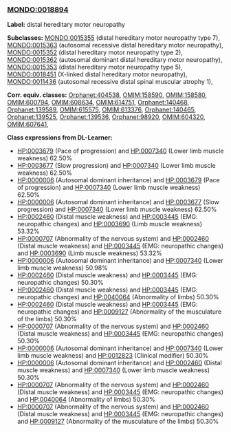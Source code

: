 
### [MONDO:0018894](http://purl.obolibrary.org/obo/MONDO_0018894)
**Label:** distal hereditary motor neuropathy

**Subclasses:** [MONDO:0015355](http://purl.obolibrary.org/obo/MONDO_0015355) (distal hereditary motor neuropathy type 7), [MONDO:0015363](http://purl.obolibrary.org/obo/MONDO_0015363) (autosomal recessive distal hereditary motor neuropathy), [MONDO:0015352](http://purl.obolibrary.org/obo/MONDO_0015352) (distal hereditary motor neuropathy type 2), [MONDO:0015362](http://purl.obolibrary.org/obo/MONDO_0015362) (autosomal dominant distal hereditary motor neuropathy), [MONDO:0015353](http://purl.obolibrary.org/obo/MONDO_0015353) (distal hereditary motor neuropathy type 5), [MONDO:0018451](http://purl.obolibrary.org/obo/MONDO_0018451) (X-linked distal hereditary motor neuropathy), [MONDO:0011436](http://purl.obolibrary.org/obo/MONDO_0011436) (autosomal recessive distal spinal muscular atrophy 1), 

**Corr. equiv. classes:** [Orphanet:404538](http://www.orpha.net/ORDO/Orphanet_404538), [OMIM:158590](http://purl.obolibrary.org/obo/OMIM_158590), [OMIM:158580](http://purl.obolibrary.org/obo/OMIM_158580), [OMIM:600794](http://purl.obolibrary.org/obo/OMIM_600794), [OMIM:608634](http://purl.obolibrary.org/obo/OMIM_608634), [OMIM:614751](http://purl.obolibrary.org/obo/OMIM_614751), [Orphanet:140468](http://www.orpha.net/ORDO/Orphanet_140468), [Orphanet:139589](http://www.orpha.net/ORDO/Orphanet_139589), [OMIM:615575](http://purl.obolibrary.org/obo/OMIM_615575), [OMIM:613376](http://purl.obolibrary.org/obo/OMIM_613376), [Orphanet:140465](http://www.orpha.net/ORDO/Orphanet_140465), [Orphanet:139525](http://www.orpha.net/ORDO/Orphanet_139525), [Orphanet:139536](http://www.orpha.net/ORDO/Orphanet_139536), [Orphanet:98920](http://www.orpha.net/ORDO/Orphanet_98920), [OMIM:604320](http://purl.obolibrary.org/obo/OMIM_604320), [OMIM:607641](http://purl.obolibrary.org/obo/OMIM_607641), 

**Class expressions from DL-Learner:**

- [HP:0003679](http://purl.obolibrary.org/obo/HP_0003679) (Pace of progression) and [HP:0007340](http://purl.obolibrary.org/obo/HP_0007340) (Lower limb muscle weakness) 62.50%
- [HP:0003677](http://purl.obolibrary.org/obo/HP_0003677) (Slow progression) and [HP:0007340](http://purl.obolibrary.org/obo/HP_0007340) (Lower limb muscle weakness) 62.50%
- [HP:0000006](http://purl.obolibrary.org/obo/HP_0000006) (Autosomal dominant inheritance) and [HP:0003679](http://purl.obolibrary.org/obo/HP_0003679) (Pace of progression) and [HP:0007340](http://purl.obolibrary.org/obo/HP_0007340) (Lower limb muscle weakness) 62.50%
- [HP:0000006](http://purl.obolibrary.org/obo/HP_0000006) (Autosomal dominant inheritance) and [HP:0003677](http://purl.obolibrary.org/obo/HP_0003677) (Slow progression) and [HP:0007340](http://purl.obolibrary.org/obo/HP_0007340) (Lower limb muscle weakness) 62.50%
- [HP:0002460](http://purl.obolibrary.org/obo/HP_0002460) (Distal muscle weakness) and [HP:0003445](http://purl.obolibrary.org/obo/HP_0003445) (EMG: neuropathic changes) and [HP:0003690](http://purl.obolibrary.org/obo/HP_0003690) (Limb muscle weakness) 53.32%
- [HP:0000707](http://purl.obolibrary.org/obo/HP_0000707) (Abnormality of the nervous system) and [HP:0002460](http://purl.obolibrary.org/obo/HP_0002460) (Distal muscle weakness) and [HP:0003445](http://purl.obolibrary.org/obo/HP_0003445) (EMG: neuropathic changes) and [HP:0003690](http://purl.obolibrary.org/obo/HP_0003690) (Limb muscle weakness) 53.32%
- [HP:0000006](http://purl.obolibrary.org/obo/HP_0000006) (Autosomal dominant inheritance) and [HP:0007340](http://purl.obolibrary.org/obo/HP_0007340) (Lower limb muscle weakness) 50.98%
- [HP:0002460](http://purl.obolibrary.org/obo/HP_0002460) (Distal muscle weakness) and [HP:0003445](http://purl.obolibrary.org/obo/HP_0003445) (EMG: neuropathic changes) 50.30%
- [HP:0002460](http://purl.obolibrary.org/obo/HP_0002460) (Distal muscle weakness) and [HP:0003445](http://purl.obolibrary.org/obo/HP_0003445) (EMG: neuropathic changes) and [HP:0040064](http://purl.obolibrary.org/obo/HP_0040064) (Abnormality of limbs) 50.30%
- [HP:0002460](http://purl.obolibrary.org/obo/HP_0002460) (Distal muscle weakness) and [HP:0003445](http://purl.obolibrary.org/obo/HP_0003445) (EMG: neuropathic changes) and [HP:0009127](http://purl.obolibrary.org/obo/HP_0009127) (Abnormality of the musculature of the limbs) 50.30%
- [HP:0000707](http://purl.obolibrary.org/obo/HP_0000707) (Abnormality of the nervous system) and [HP:0002460](http://purl.obolibrary.org/obo/HP_0002460) (Distal muscle weakness) and [HP:0003445](http://purl.obolibrary.org/obo/HP_0003445) (EMG: neuropathic changes) 50.30%
- [HP:0000006](http://purl.obolibrary.org/obo/HP_0000006) (Autosomal dominant inheritance) and [HP:0007340](http://purl.obolibrary.org/obo/HP_0007340) (Lower limb muscle weakness) and [HP:0012823](http://purl.obolibrary.org/obo/HP_0012823) (Clinical modifier) 50.30%
- [HP:0000006](http://purl.obolibrary.org/obo/HP_0000006) (Autosomal dominant inheritance) and [HP:0002460](http://purl.obolibrary.org/obo/HP_0002460) (Distal muscle weakness) and [HP:0007340](http://purl.obolibrary.org/obo/HP_0007340) (Lower limb muscle weakness) 50.30%
- [HP:0000707](http://purl.obolibrary.org/obo/HP_0000707) (Abnormality of the nervous system) and [HP:0002460](http://purl.obolibrary.org/obo/HP_0002460) (Distal muscle weakness) and [HP:0003445](http://purl.obolibrary.org/obo/HP_0003445) (EMG: neuropathic changes) and [HP:0040064](http://purl.obolibrary.org/obo/HP_0040064) (Abnormality of limbs) 50.30%
- [HP:0000707](http://purl.obolibrary.org/obo/HP_0000707) (Abnormality of the nervous system) and [HP:0002460](http://purl.obolibrary.org/obo/HP_0002460) (Distal muscle weakness) and [HP:0003445](http://purl.obolibrary.org/obo/HP_0003445) (EMG: neuropathic changes) and [HP:0009127](http://purl.obolibrary.org/obo/HP_0009127) (Abnormality of the musculature of the limbs) 50.30%


